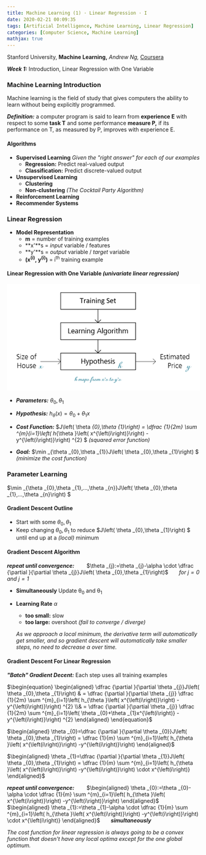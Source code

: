```yaml
---
title: Machine Learning (1) · Linear Regression · I
date: 2020-02-21 00:09:35
tags: [Artificial Intelligence, Machine Learning, Linear Regression]
categories: [Computer Science, Machine Learning]
mathjax: true
---
```


Stanford University, **Machine Learning,** *Andrew Ng,* [Coursera]( https://www.coursera.org/learn/machine-learning/home/info )

***Week 1:*** Introduction, Linear Regression with One Variable

### Machine Learning Introduction

Machine learning is the field of study that gives computers the ability to learn without being explicitly programmed.

***Definition:*** a computer program is said to learn from **experience E** with respect to some **task T** and some performance **measure P,** if its performance on T, as measured by P, improves with experience E.

<!-- more -->

#### Algorithms

- **Supervised Learning**
  *Given the "right answer" for each of our examples*
  - **Regression:** Predict real-valued output
  - **Classification:** Predict discrete-valued output
- **Unsupervised Learning**
  - **Clustering**
  - **Non-clustering** *(The Cocktail Party Algorithm)*
- **Reinforcement Learning**
- **Recommender Systems**

### Linear Regression

- **Model Representation**
  - **m** = number of training examples
  - **x'**s = *input* variable / features
  - **y'**s = *output* variable / *target* variable
  - **(x<sup>(i)</sup>, y<sup>(i)</sup>)** = i<sup>th</sup> training example

#### Linear Regression with One Variable *(univariate linear regression)*

![Model Representation](Machine-Learning-Andrew-Ng-1/ModelRepresentation.png)

- ***Parameters:*** $\theta _{0},\theta _{1}$

- ***Hypothesis:*** $h_{\theta }\left( x\right) =\theta _{0}+\theta _{1}x$

- ***Cost Function:*** $J\left( \theta _{0},\theta _{1}\right) =  \dfrac {1}{2m} \sum ^{m}_{i=1}\left( h_{\theta }\left( x^{\left(i\right)}\right) -y^{\left(i\right)}\right) ^{2} $ *(squared error function)*

- ***Goal:*** $\min _{\theta _{0},\theta _{1}}J\left( \theta _{0},\theta _{1}\right) $ *(minimize the cost function)*

### Parameter Learning

$\min _{\theta _{0},\theta _{1},...,\theta _{n}}J\left( \theta _{0},\theta _{1},...,\theta _{n}\right) $ 

#### Gradient Descent Outline

- Start with some $\theta _{0},\theta _{1}$
- Keep changing $\theta _{0},\theta _{1}$ to reduce $J\left( \theta _{0},\theta _{1}\right) $ until end up at a *(local)* minimum

#### Gradient Descent Algorithm

***repeat until convergence:***
&emsp;&emsp;$\theta _{j}:=\theta _{j}-\alpha \cdot \dfrac {\partial }{\partial \theta _{j}}J\left( \theta _{0},\theta _{1}\right)$&emsp;&emsp;*for $j=0$ and $j=1$*

- **Simultaneously** Update θ<sub>0</sub> and θ<sub>1</sub>
- **Learning Rate** $\alpha$
  - **too small:** slow
  - **too large:** overshoot *(fail to converge / diverge)*
  
  *As we approach a local minimum, the derivative term will automatically get smaller, and so gradient descent will automatically take smaller steps, no need to decrease α over time.*

#### Gradient Descent For Linear Regression

***"Batch" Gradient Decent:*** Each step uses all training examples

$\begin{equation} \begin{aligned} \dfrac {\partial }{\partial \theta _{j}}J\left( \theta _{0},\theta _{1}\right) & = \dfrac {\partial }{\partial \theta _{j}} \dfrac {1}{2m} \sum ^{m}_{i=1}\left( h_{\theta }\left( x^{\left(i\right)}\right) -y^{\left(i\right)}\right) ^{2} \\& = \dfrac {\partial }{\partial \theta _{j}} \dfrac {1}{2m} \sum ^{m}_{i=1}\left( \theta _{0}+\theta _{1}x^{\left(i\right)} -y^{\left(i\right)}\right) ^{2} \end{aligned} \end{equation}$

$\begin{aligned} \theta _{0}=\dfrac {\partial }{\partial \theta _{0}}J\left( \theta _{0},\theta _{1}\right) = \dfrac {1}{m} \sum ^{m}_{i=1}\left( h_{\theta }\left( x^{\left(i\right)}\right) -y^{\left(i\right)}\right) \end{aligned}$

$\begin{aligned} \theta _{1}=\dfrac {\partial }{\partial \theta _{1}}J\left( \theta _{0},\theta _{1}\right) = \dfrac {1}{m} \sum ^{m}_{i=1}\left( h_{\theta }\left( x^{\left(i\right)}\right) -y^{\left(i\right)}\right) \cdot x^{\left(i\right)} \end{aligned}$

***repeat until convergence:***
&emsp;&emsp;$\begin{aligned} \theta _{0}:=\theta _{0}-\alpha \cdot \dfrac {1}{m} \sum ^{m}_{i=1}\left( h_{\theta }\left( x^{\left(i\right)}\right) -y^{\left(i\right)}\right) \end{aligned}$
&emsp;&emsp;$\begin{aligned} \theta _{1}:=\theta _{1}-\alpha \cdot \dfrac {1}{m} \sum ^{m}_{i=1}\left( h_{\theta }\left( x^{\left(i\right)}\right) -y^{\left(i\right)}\right) \cdot x^{\left(i\right)} \end{aligned}$&emsp;&emsp;***simultaneously***

*The cost function for linear regression is always going to be a convex function that doesn't have any local optima except for the one global optimum.*